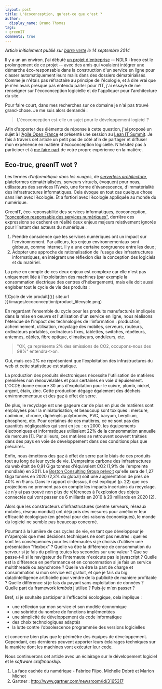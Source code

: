 ```yaml
---
layout: post
title: L'écoconception, qu'est-ce que c'est ?
author:
  display_name: Bruno Thomas
tags:
- greenIT
comments: true
---
```


*Article initialement publié sur [barre verte](https://www.barreverte.fr) le 14 septembre 2014*

Il y a un an environ, j'ai débuté [un projet d'entreprise](https://iroco.co) -- NDLR : Iroco est le prolongement de ce projet -- avec des amis qui voulaient intégrer une démarche éco-responsable dans la construction d'un service en ligne pour classer automatiquement leurs mails dans des dossiers dématérialisés. Comme je n'étais pas réfractaire au principe de l'écologie, et à dire vrai que je n'en avais presque pas entendu parler pour l'IT, j'ai essayé de me renseigner sur l'écoconception logicielle et de l'appliquer pour l'architecture du site.

Pour faire court, dans mes recherches sur ce domaine je n'ai pas trouvé grand-chose. Je me suis alors demandé :

> L'écoconception est-elle un sujet pour le développement logiciel ?

Afin d'apporter des éléments de réponse à cette question, j'ai proposé un sujet à l'[Agile Open France](http://agileopenfrance.com/) et présenté une session au [Lean IT Summit](http://www.lean-it-summit.com/7178-bruno-thomas). Je fais à travers cet article un petit pas de côté afin de partager et diffuser mon expérience en matière d'écoconception logicielle. N'hésitez pas à participer et à [me faire part](https://twitter.com/bam_thomas) de votre propre expérience en la matière.

## Eco-truc, greenIT wot ?

Les termes d'*informatique dans les nuages*, de *[serverless architecture](https://www.martinfowler.com/articles/serverless.html)*, plateformes dématérialisées, serveurs virtuels, évoquent pour nous, utilisateurs des services IT/web, une forme d'évanescence, d'immatérialité des infrastructures informatiques. Cela évoque en tout cas quelque chose sans lien avec l’écologie. Et a fortiori avec l’écologie appliquée au monde du numérique.

GreenIT, éco-reponsabilité des services informatiques, écoconception, ["conception responsable des services numériques"](https://collectif.greenit.fr/), derrière ces expressions se cachent en réalité deux enjeux majeurs relativement ignorés pour l’instant des acteurs du numérique :

1. Prendre conscience que les services numériques ont un impact sur l'environnement. Par ailleurs, les enjeux environnementaux sont globaux, comme internet. Il y a une certaine congruence entre les deux ;
2. Adopter une approche de rationalisation de l'usage des infrastructures informatiques, en intégrant une réflexion dès la conception des logiciels et du matériel.

La prise en compte de ces deux enjeux est complexe car elle n'est pas uniquement liée à l'exploitation des machines (par exemple la consommation électrique des centres d'hébergement), mais elle doit aussi englober tout le cycle de vie des produits :

![Cycle de vie produit]({{ site.url }}/images/ecoconception/product_lifecycle.png)

En regardant l'ensemble du cycle pour les produits manufacturés impliqués dans la mise en oeuvre et l'utilisation d'un service en ligne, nous réalisons l'étendue de l'impact des technologies de l'information : production, acheminement, utilisation, recyclage des mobiles, serveurs, routeurs, ordinateurs portables, ordinateurs fixes, tablettes, switches, répéteurs, antennes, câbles, fibre optique, climatiseurs, onduleurs, etc.

> "OK, ça représente 2% des émissions de CO2, occupons-nous des 98%" entendra-t-on.

Oui, mais ces 2% ne représentent que l'exploitation des infrastructures du web et cette statistique est statique.

La production des produits électroniques nécessite l'utilisation de matières premières non renouvelables et pour certaines en voie d'épuisement. L'OCDE donne encore 30 ans d'exploitation pour le cuivre, plomb, nickel, argent, étain, zinc. Cette production dégage également des déchets environnementaux et des gaz à effet de serre.

De plus, le recyclage est une gageure car de plus en plus de matières sont employées pour la miniaturisation, et beaucoup sont toxiques : mercure, cadmium, chrome, diphényls polybromés, PVC, baryum, beryllium, phosphore, etc. Pour certaines de ces matières, ce ne sont pas des quantités négligeables qui sont en jeu : en 2000, les équipements électroniques et informatiques utilisaient 22% de la consommation annuelle de mercure [1]. Par ailleurs, ces matières se retrouvent souvent traitées dans des pays en voie de développement dans des conditions plus que précaires.

Enfin, nous émettons des gaz à effet de serre par le biais de ces produits tout au long de leur cycle de vie. L'empreinte carbone des infrastructures du web était de 0,91 Giga tonnes d'équivalent CO2 (1,9% de l'empreinte mondiale) en 2011. Le [Boston Consulting Group prévoit](http://gesi.org/research/gesi-smarter2020-the-role-of-ict-in-driving-a-sustainable-future) qu'elle sera de 1,27 Giga tonnes en 2020 (2,3% du global) soit une augmentation de près de 40% en 9 ans. Dans le rapport ci-dessus, il est expliqué (p. 22) que ces projections ne prennent pas en compte les impacts incertains du recyclage. Je n'y ai pas trouvé non plus de références à l'explosion des objets connectés qui vont passer de 6 milliards en 2016 à 20 milliards en 2020 [2].

Alors que les constructeurs d'infrastructures (centre serveurs, réseaux mobiles, réseau mondial) ont déjà pris des mesures pour améliorer leur efficacité écologique (en général pour des raisons économiques), le monde du logiciel ne semble pas beaucoup concerné.

Pourtant à la lumière de ces cycles de vie, en tant que développeur je m'aperçois que mes décisions techniques ne sont pas neutres : quelles sont les conséquences pour les internautes si je choisis d'utiliser une présentation "flexbox" ? Quelle va être la différence de consommation du serveur si je fais du polling toutes les secondes sur une valeur ? Que se passe-t-il si le navigateur de l'internaute n'exécute pas le javascript ? Quelle est la différence en performance et en consommation si je fais un service multithreadé ou asynchrone ? Quelle va être la part de charge et consommation si mon service est gratuit, et que je fais du big data/intelligence artificielle pour vendre de la publicité de manière profitable ? Quelle différence si je fais du payant sans exploitation de données ? Quelle part du framework *lambda* j'utilise ? Puis-je m'en passer ?

Bref, si je souhaite participer à l'efficacité écologique, cela implique :

* une réflexion sur mon service et son modèle économique 
* une sobriété du nombre de fonctions implémentées 
* une simplicité de développement du code informatique
* des choix technologiques adaptés
* la lutte contre l'obsolescence programmée des versions logicielles

et concerne bien plus que le périmètre des équipes de développement. Cependant, ces dernières peuvent apporter leurs éclairages techniques sur la manière dont les machines vont exécuter leur code.

Nous continuerons cet article avec un éclairage sur le dévelopement logiciel et le *software craftmanship*.

1. La face cachée du numérique - Fabrice Flipo, Michelle Dobré et Marion Michot
2. Gartner : http://www.gartner.com/newsroom/id/3165317
